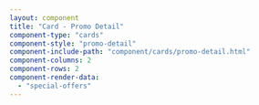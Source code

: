 ```yaml
---
layout: component
title: "Card - Promo Detail"
component-type: "cards"
component-style: "promo-detail"
component-include-path: "component/cards/promo-detail.html"
component-columns: 2
component-rows: 2
component-render-data:
  - "special-offers"
---
```

